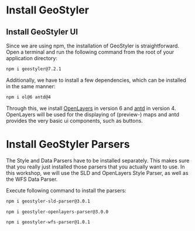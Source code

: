 # Install GeoStyler

## Install GeoStyler UI

Since we are using npm, the installation of GeoStyler is straightforward.
Open a terminal and run the following command from the root of your application directory:

```sh
npm i geostyler@7.2.1
```

Additionally, we have to install a few dependencies, which can be installed in the same manner:

```sh
npm i ol@6 antd@4
```

Through this, we install [OpenLayers](https://openlayers.org/) in version 6 and [antd](https://ant.design/) in version 4. OpenLayers will be used
for the displaying of (preview-) maps and antd provides the very basic ui components, such as buttons.

# Install GeoStyler Parsers

The Style and Data Parsers have to be installed separately. This makes sure that you really just installed those parsers that you actually want to use.
In this workshop, we will use the SLD and OpenLayers Style Parser, as well as the WFS Data Parser.

Execute following command to install the parsers:

```sh
npm i geostyler-sld-parser@3.0.1
```
```sh
npm i geostyler-openlayers-parser@3.0.0
```
```sh
npm i geostyler-wfs-parser@1.0.1
```
